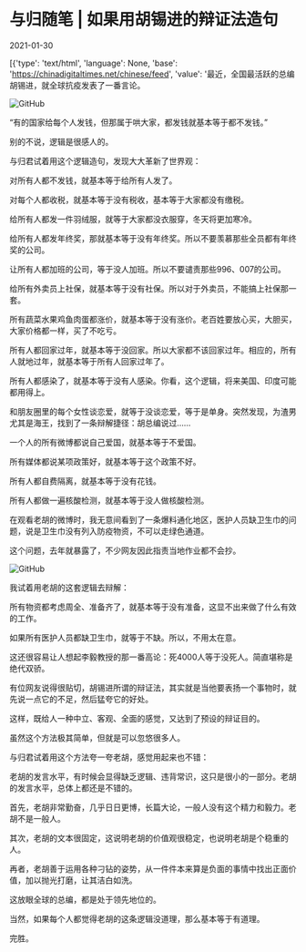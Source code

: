 # 与归随笔 | 如果用胡锡进的辩证法造句

2021-01-30

[{'type': 'text/html', 'language': None, 'base': 'https://chinadigitaltimes.net/chinese/feed', 'value': '最近，全国最活跃的总编胡锡进，就全球抗疫发表了一番言论。

![GitHub](https://chinadigitaltimes.net/chinese/files/2021/01/post-662175-60155a36793e6.png)

“有的国家给每个人发钱，但那属于哄大家，都发钱就基本等于都不发钱。”

别的不说，逻辑是很感人的。

与归君试着用这个逻辑造句，发现大大革新了世界观：

对所有人都不发钱，就基本等于给所有人发了。

对每个人都收税，就基本等于没有税收，基本等于大家都没有缴税。

给所有人都发一件羽绒服，就等于大家都没衣服穿，冬天将更加寒冷。

给所有人都发年终奖，那就基本等于没有年终奖。所以不要羡慕那些全员都有年终奖的公司。

让所有人都加班的公司，等于没人加班。所以不要谴责那些996、007的公司。

给所有外卖员上社保，就基本等于没有社保。所以对于外卖员，不能搞上社保那一套。

所有蔬菜水果鸡鱼肉蛋都涨价，就基本等于没有涨价。老百姓要放心买，大胆买，大家价格都一样，买了不吃亏。

所有人都回家过年，就基本等于没回家。所以大家都不该回家过年。相应的，所有人就地过年，就基本等于所有人回家过年了。

所有人都感染了，就基本等于没有人感染。你看，这个逻辑，将来美国、印度可能都用得上。

和朋友圈里的每个女性谈恋爱，就等于没谈恋爱，等于是单身。突然发现，为渣男尤其是海王，找到了一条辩解捷径：胡总编说过……

一个人的所有微博都说自己爱国，就基本等于不爱国。

所有媒体都说某项政策好，就基本等于这个政策不好。

所有人都自费隔离，就基本等于没有花钱。

所有人都做一遍核酸检测，就基本等于没人做核酸检测。

在观看老胡的微博时，我无意间看到了一条爆料通化地区，医护人员缺卫生巾的问题，说是卫生巾没有列入防疫物资，不可以走绿色通道。

这个问题，去年就暴露了，不少网友因此指责当地作业都不会抄。

![GitHub](https://chinadigitaltimes.net/chinese/files/2021/01/post-662175-60155a39cab36.png)

我试着用老胡的这套逻辑去辩解：

所有物资都考虑周全、准备齐了，就基本等于没有准备，这显不出来做了什么有效的工作。

如果所有医护人员都缺卫生巾，就等于不缺。所以，不用太在意。

这还很容易让人想起李毅教授的那一番高论：死4000人等于没死人。简直堪称是绝代双骄。

有位网友说得很贴切，胡锡进所谓的辩证法，其实就是当他要表扬一个事物时，就先说一点它的不足，然后猛夸它的好处。

这样，既给人一种中立、客观、全面的感觉，又达到了预设的辩证目的。

虽然这个方法极其简单，但就是可以忽悠很多人。

与归君试着用这个方法夸一夸老胡，感觉用起来也不错：

老胡的发言水平，有时候会显得缺乏逻辑、违背常识，这只是很小的一部分。老胡的发言水平，总体上都还是不错的。

首先，老胡非常勤奋，几乎日日更博，长篇大论，一般人没有这个精力和毅力。老胡不是一般人。

其次，老胡的文本很固定，这说明老胡的价值观很稳定，也说明老胡是个稳重的人。

再者，老胡善于运用各种刁钻的姿势，从一件件本来算是负面的事情中找出正面价值，加以抛光打磨，让其洁白如洗。

这放眼全球的总编，都是处于领先地位的。

当然，如果每个人都觉得老胡的这条逻辑没道理，那么基本等于有道理。

完胜。


